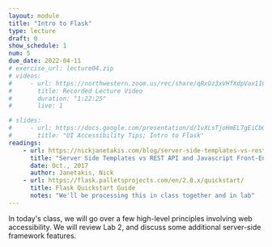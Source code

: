 ```yaml
---
layout: module
title: "Intro to Flask"
type: lecture
draft: 0
show_schedule: 1
num: 5
due_date: 2022-04-11
# exercise_url: lecture04.zip
# videos:
#     - url: https://northwestern.zoom.us/rec/share/qRxOz3xVHfXdpVax1ICTZrsROR4Vp-JDqZF--4siWyXxlXozqu6Io0yI41AAZYjt.xJEcmN57S6r-SzP2
#       title: Recorded Lecture Video
#       duration: "1:22:25"
#       live: 1

# slides: 
#     - url: https://docs.google.com/presentation/d/1vXLsTjoHmEL7gEiCbQTyVFp0aPtH0wu432brLP7H3k4/edit?usp=sharing
#       title: "UI Accessibility Tips; Intro to Flask"
readings:
    - url: https://nickjanetakis.com/blog/server-side-templates-vs-rest-api-and-javascript-front-end
      title: "Server Side Templates vs REST API and Javascript Front-End"
      date: Oct., 2017
      author: Janetakis, Nick
    - url: https://flask.palletsprojects.com/en/2.0.x/quickstart/
      title: Flask Quickstart Guide
      notes: "We'll be processing this in class together and in lab"
---
```


In today's class, we will go over a few high-level principles involving web accessibility. We will review Lab 2, and discuss some additional server-side framework features.
